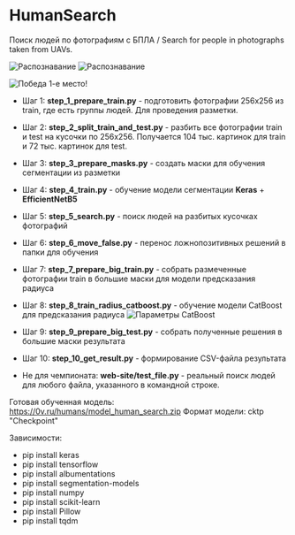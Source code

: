 # HumanSearch
Поиск людей по фотографиям с БПЛА / Search for people in photographs taken from UAVs.

![Распознавание](https://0v.ru/humans/detect-1.png)
![Распознавание](https://0v.ru/humans/detect-3.png)

![Победа 1-е место!](https://0v.ru/humans/diplom-pobeda.jpg)

* Шаг 1: **step_1_prepare_train.py** - подготовить фотографии 256х256 из train, где есть группы людей. Для проведения разметки.
* Шаг 2: **step_2_split_train_and_test.py** - разбить все фотографии train и test на кусочки по 256х256. Получается 104 тыс. картинок для train и 72 тыс. картинок для test.
* Шаг 3: **step_3_prepare_masks.py** - создать маски для обучения сегментации из разметки
* Шаг 4: **step_4_train.py** - обучение модели сегментации **Keras** + **EfficientNetB5**
* Шаг 5: **step_5_search.py** - поиск людей на разбитых кусочках фотографий
* Шаг 6: **step_6_move_false.py** - перенос ложнопозитивных решений в папки для обучения
* Шаг 7: **step_7_prepare_big_train.py** - собрать размеченные фотографии train в большие маски для модели предсказания радиуса
* Шаг 8: **step_8_train_radius_catboost.py** - обучение модели CatBoost для предсказания радиуса
![Параметры CatBoost](https://0v.ru/humans/radius.png)
* Шаг 9: **step_9_prepare_big_test.py** - собрать полученные решения в большие маски результата
* Шаг 10: **step_10_get_result.py** - формирование CSV-файла результата

* Не для чемпионата: **web-site/test_file.py** - реальный поиск людей для любого файла, указанного в командной строке.


Готовая обученная модель: https://0v.ru/humans/model_human_search.zip 
Формат модели: cktp "Checkpoint"


Зависимости:

* pip install keras
* pip install tensorflow
* pip install albumentations
* pip install segmentation-models
* pip install numpy
* pip install scikit-learn
* pip install Pillow
* pip install tqdm
